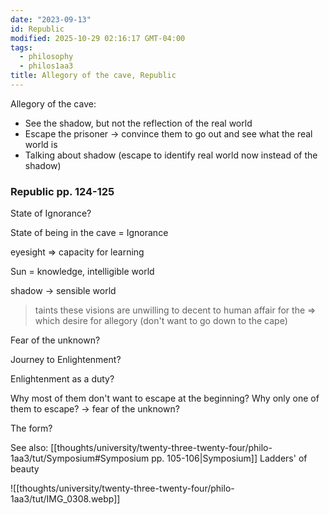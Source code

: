 ```yaml
---
date: "2023-09-13"
id: Republic
modified: 2025-10-29 02:16:17 GMT-04:00
tags:
  - philosophy
  - philos1aa3
title: Allegory of the cave, Republic
---
```


Allegory of the cave:

- See the shadow, but not the reflection of the real world
- Escape the prisoner -> convince them to go out and see what the real world is
- Talking about shadow (escape to identify real world now instead of the shadow)

### Republic pp. 124-125

State of Ignorance?

State of being in the cave = Ignorance

eyesight => capacity for learning

Sun = knowledge, intelligible world

shadow -> sensible world

> taints these visions are unwilling to decent to human affair for the => which desire for allegory (don't want to go down to the cape)

Fear of the unknown?

Journey to Enlightenment?

Enlightenment as a duty?

Why most of them don't want to escape at the beginning?
Why only one of them to escape? -> fear of the unknown?

The form?

See also: [[thoughts/university/twenty-three-twenty-four/philo-1aa3/tut/Symposium#Symposium pp. 105-106|Symposium]] Ladders' of beauty

![[thoughts/university/twenty-three-twenty-four/philo-1aa3/tut/IMG_0308.webp]]
